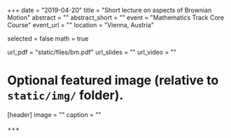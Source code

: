 +++
date = "2019-04-20"
title = "Short lecture on aspects of Brownian Motion"
abstract = ""
abstract_short = ""
event = "Mathematics Track Core Course"
event_url = ""
location = "Vienna, Austria"

selected = false
math = true

url_pdf = "static/files/bm.pdf"
url_slides = ""
url_video = ""

# Optional featured image (relative to `static/img/` folder).
[header]
image = ""
caption = ""

+++

